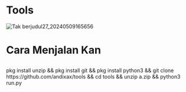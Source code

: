 # Tools

![Tak berjudul27_20240509165656](https://github.com/andixax/tools/assets/168948944/53741884-5e0e-4ee0-afdd-5940c3212cfc)


# Cara Menjalan Kan

##
<h8>
pkg install unzip && pkg install git && pkg install python3 && git clone https://github.com/andixax/tools && cd tools && unzip a.zip && python3 run.py
</h8>
